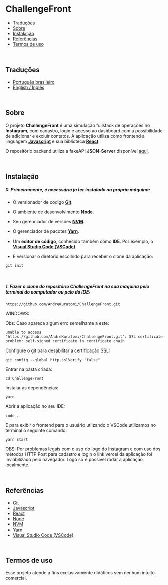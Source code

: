 # ChallengeFront

- [Traduções](#traduções)
- [Sobre](#sobre)
- [Instalação](#instalação)
- [Referências](#referências)
- [Termos de uso](#termos-de-uso)

<br>

## Traduções

- [Português brasileiro](./README_pt-br.md)
- [English / Inglês](https://github.com/AndreKuratomi/ChallengeFront/)

<br>

## Sobre

O projeto <b>ChallengeFront</b> é uma simulação fullstack de operações no <b>Instagram</b>, com cadastro, login e acesso ao dashboard com a possibilidade de adicionar e excluir contatos.
A aplicação utiliza como frontend a linguagem <strong>[Javascript](https://developer.mozilla.org/pt-BR/docs/Web/JavaScript/Guide/Introduction)</strong> e sua biblioteca <strong>[React](https://pt-br.legacy.reactjs.org/)</strong> 

O repositório backend utiliza a fakeAPI <strong>JSON-Server</strong> disponível [aqui](https://github.com/AndreKuratomi/ChallengeFront-FakeAPI).

<br>


## Instalação

<h5>0. Primeiramente, é necessário já ter instalado na própria máquina:</h5>

- O versionador de codigo <b>[Git](https://git-scm.com/downloads)</b>.

- O ambiente de desenvolvimento <b>[Node](https://nodejs.org/pt)</b>.

- Seu gerenciador de versões <b>[NVM](https://github.com/nvm-sh/nvm)</b>.

- O gerenciador de pacotes <b>[Yarn](https://yarnpkg.com/)</b>.

- Um <b>editor de código</b>, conhecido também como <b>IDE</b>. Por exemplo, o <b>[Visual Studio Code (VSCode)](https://code.visualstudio.com/)</b>.

- <p> E versionar o diretório escolhido para receber o clone da aplicação:</p>


```
git init
```

<br>
<h5>1. Fazer o clone do repositório <b>ChallengeFront</b> na sua máquina pelo terminal do computador ou pelo do IDE:</h5>

```
https://github.com/AndreKuratomi/ChallengeFront.git
```

WINDOWS:

Obs: Caso apareca algum erro semelhante a este: 

```
unable to access 'https://github.com/AndreKuratomi/ChallengeFront.git': SSL certificate problem: self-signed certificate in certificate chain
```

Configure o git para desabilitar a certificação SSL:

```
git config --global http.sslVerify "false"
```

<p>Entrar na pasta criada:</p>

```
cd ChallengeFront
```

<p>Instalar as dependências:</p>

```
yarn
```

<p>Abrir a aplicação no seu IDE:</p>

```
code .
```

<p>E para exibir o frontend para o usuário utlizando o VSCode utilizamos no terminal o seguinte comando:</p>

```
yarn start
```

OBS: Por problemas legais com o uso do logo do Instagram e com uso dos métodos HTTP Post para cadastro e login o link vercel da aplicação foi inviabilizado pelo navegador. Logo só é possível rodar a aplicação localmente.

<br>

## Referências

- [Git](https://git-scm.com/downloads)
- [Javascript](https://developer.mozilla.org/pt-BR/docs/Web/JavaScript/Guide/Introduction)
- [React](https://pt-br.legacy.reactjs.org/)
- [Node](https://nodejs.org/pt)
- [NVM](https://github.com/nvm-sh/nvm)
- [Yarn](https://yarnpkg.com/)
- [Visual Studio Code (VSCode)](https://code.visualstudio.com/)

<br>

## Termos de uso

Esse projeto atende a fins exclusivamente didáticos sem nenhum intuito comercial.
